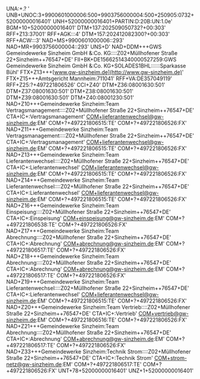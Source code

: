 UNA:+.? '
UNB+UNOC:3+9900601000006:500+9903756000004:500+250905:0732+52000000016401'
UNH+52000000016401+PARTIN:D:20B:UN:1.0e'
BGM+10+52000000016401'
DTM+137:202509050732?+00:303'
RFF+Z13:37001'
RFF+AGK:::4'
DTM+157:202412082300?+00:303'
RFF+ACW:::3'
NAD+MS+9900601000006::293'
NAD+MR+9903756000004::293'
UNS+D'
NAD+DDM+++GWS Gemeindewerke Sinzheim GmbH &:Co. KG::::Z02+Müllhofener Straße 22+Sinzheim++76547+DE'
FII+BK+DE15662514340000527259:GWS Gemeindewerke Sinzheim GmbH &:Co. KG+SOLADES1BHL::::::Sparkasse Bühl'
FTX+Z13+++[www.gw-sinzheim.de](http://www.gw-sinzheim.de)'
FTX+Z15+++Amtsgericht Mannheim:711041'
RFF+VA:DE357049119'
RFF+Z25:?+497221806526'
CCI+Z40'
DTM+Z36:08001630:501'
DTM+Z37:08001630:501'
DTM+Z38:08001630:501'
DTM+Z39:08001630:501'
DTM+Z40:08001230:501'
NAD+Z10+++Gemeindewerke Sinzheim:Team Vertragsmanagement::::Z02+Müllhofener Straße 22+Sinzheim++76547+DE'
CTA+IC+:Vertragsmanagement'
[COM+lieferantenwechsel@gw-sinzheim.de](mailto:COM+lieferantenwechsel@gw-sinzheim.de):EM'
COM+?+497221806515:TE'
COM+?+497221806526:FX'
NAD+Z11+++Gemeindewerke Sinzheim:Team Vertragsmanagement::::Z02+Müllhofener Straße 22+Sinzheim++76547+DE'
CTA+IC+:Vertragsmanagement'
[COM+lieferantenwechsel@gw-sinzheim.de](mailto:COM+lieferantenwechsel@gw-sinzheim.de):EM'
COM+?+497221806515:TE'
COM+?+497221806526:FX'
NAD+Z13+++Gemeindewerke Sinzheim:Team Lieferantenwechsel::::Z02+Müllhofener Straße 22+Sinzheim++76547+DE'
CTA+IC+:Lieferantenwechsel'
[COM+lieferantenwechsel@gw-sinzheim.de](mailto:COM+lieferantenwechsel@gw-sinzheim.de):EM'
COM+?+497221806515:TE'
COM+?+497221806526:FX'
NAD+Z14+++Gemeindewerke Sinzheim:Team Lieferantenwechsel::::Z02+Müllhofener Straße 22+Sinzheim++76547+DE'
CTA+IC+:Lieferantenwechsel'
[COM+lieferantenwechsel@gw-sinzheim.de](mailto:COM+lieferantenwechsel@gw-sinzheim.de):EM'
COM+?+497221806515:TE'
COM+?+497221806526:FX'
NAD+Z16+++Gemeindewerke Sinzheim:Team Einspeisung::::Z02+Müllhofener Straße 22+Sinzheim++76547+DE'
CTA+IC+:Einspeisung'
[COM+einspeisung@gw-sinzheim.de](mailto:COM+einspeisung@gw-sinzheim.de):EM'
COM+?+497221806538:TE'
COM+?+497221806526:FX'
NAD+Z17+++Gemeindewerke Sinzheim:Team Abrechnung::::Z02+Müllhofener Straße 22+Sinzheim++76547+DE'
CTA+IC+:Abrechnung'
[COM+abrechnung@gw-sinzheim.de](mailto:COM+abrechnung@gw-sinzheim.de):EM'
COM+?+497221806517:TE'
COM+?+497221806526:FX'
NAD+Z18+++Gemeindewerke Sinzheim:Team Abrechnung::::Z02+Müllhofener Straße 22+Sinzheim++76547+DE'
CTA+IC+:Abrechnung'
[COM+abrechnung@gw-sinzheim.de](mailto:COM+abrechnung@gw-sinzheim.de):EM'
COM+?+497221806517:TE'
COM+?+497221806526:FX'
NAD+Z19+++Gemeindewerke Sinzheim:Team Lieferantenwechsel::::Z02+Müllhofener Straße 22+Sinzheim++76547+DE'
CTA+IC+:Lieferantenwechsel'
[COM+lieferantenwechsel@gw-sinzheim.de](mailto:COM+lieferantenwechsel@gw-sinzheim.de):EM'
COM+?+497221806515:TE'
COM+?+497221806526:FX'
NAD+Z20+++Gemeindewerke Sinzheim:Team Vertrieb::::Z02+Müllhofener Straße 22+Sinzheim++76547+DE'
CTA+IC+:Vertrieb'
[COM+vertrieb@gw-sinzheim.de](mailto:COM+vertrieb@gw-sinzheim.de):EM'
COM+?+497221806516:TE'
COM+?+497221806526:FX'
NAD+Z21+++Gemeindewerke Sinzheim:Team Abrechnung::::Z02+Müllhofener Straße 22+Sinzheim++76547+DE'
CTA+IC+:Abrechnung'
[COM+abrechnung@gw-sinzheim.de](mailto:COM+abrechnung@gw-sinzheim.de):EM'
COM+?+497221806517:TE'
COM+?+497221806526:FX'
NAD+Z33+++Gemeindewerke Sinzheim:Technik Strom::::Z02+Müllhofener Straße 22+Sinzheim++76547+DE'
CTA+IC+:Technik Strom'
[COM+strom-netz@gw-sinzheim.de](mailto:COM+strom-netz@gw-sinzheim.de):EM'
COM+?+497221806517:TE'
COM+?+497221806526:FX'
UNT+78+52000000016401'
UNZ+1+52000000016401'